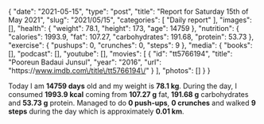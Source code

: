 {
    "date": "2021-05-15",
    "type": "post",
    "title": "Report for Saturday 15th of May 2021",
    "slug": "2021\/05\/15",
    "categories": [
        "Daily report"
    ],
    "images": [],
    "health": {
        "weight": 78.1,
        "height": 173,
        "age": 14759
    },
    "nutrition": {
        "calories": 1993.9,
        "fat": 107.27,
        "carbohydrates": 191.68,
        "protein": 53.73
    },
    "exercise": {
        "pushups": 0,
        "crunches": 0,
        "steps": 9
    },
    "media": {
        "books": [],
        "podcast": [],
        "youtube": [],
        "movies": [
            {
                "id": "tt5766194",
                "title": "Pooreun Badaui Junsul",
                "year": "2016",
                "url": "https:\/\/www.imdb.com\/title\/tt5766194\/"
            }
        ],
        "photos": []
    }
}

Today I am <strong>14759 days</strong> old and my weight is <strong>78.1 kg</strong>. During the day, I consumed <strong>1993.9 kcal</strong> coming from <strong>107.27 g</strong> fat, <strong>191.68 g</strong> carbohydrates and <strong>53.73 g</strong> protein. Managed to do <strong>0 push-ups</strong>, <strong>0 crunches</strong> and walked <strong>9 steps</strong> during the day which is approximately <strong>0.01 km</strong>.